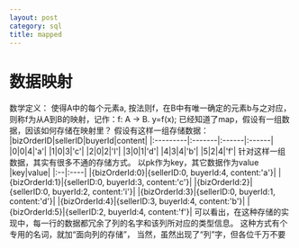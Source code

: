 ```yaml
---
layout: post
category: sql
title: mapped
---
```

# 数据映射

数学定义： 使得A中的每个元素a, 按法则f，在B中有唯一确定的元素b与之对应，则称f为从A到B的映射，记作：f: A -> B.  y=f(x);
已经知道了map，假设有一组数据，因该如何存储在映射里？
假设有这样一组存储数据：
|bizOrderID|sellerID|buyerId|content|
|:---------|:-------|:------|:------|
|0|0|4|'a'|
|1|0|3|'c'|
|2|0|2|'I'|
|3|0|1|'d'|
|4|3|4|'b'|
|5|2|4|'f'|
针对这样一组数据，其实有很多不通的存储方式。
以pk作为key，其它数据作为value
|key|value|
|:--|:----|
|{bizOrderId:0}|{sellerID:0, buyerId:4, content:'a'}|
|{bizOrderId:1}|{sellerID:0, buyerId:3, content:'c'}|
|{bizOrderId:2}|{sellerID:0, buyerId:2, content:'i'}|
|{bizOrderId:3}|{sellerID:0, buyerId:1, content:'d'}|
|{bizOrderId:4}|{sellerID:3, buyerId:4, content:'b'}|
|{bizOrderId:5}|{sellerID:2, buyerId:4, content:'f'}|
可以看出，在这种存储的实现中，每一行的数据都冗余了列的名字和该列所对应的类型信息。
这种方式有个专用的名词，就加“面向列的存储”， 当然，虽然出现了“列”字，但各位千万不要
